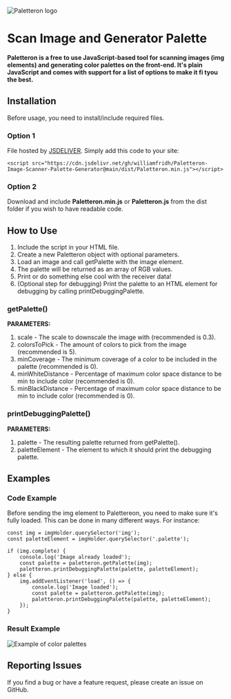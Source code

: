 ﻿![Paletteron logo](https://github.com/williamfridh/Paletteron-Image-Scanner-Palette-Maker/blob/main/assets/logo.jpg?raw=true)


# Scan Image and Generator Palette

**Paletteron is a free to use JavaScript-based tool for scanning images (img elements) and generating color palettes on the front-end. It's plain JavaScript and comes with support for a list of options to make it fi tyou the best.**

## Installation

Before usage, you need to install/include required files.

### Option 1

File hosted by [JSDELIVER](https://www.jsdelivr.com/). Simply add this code to your site:

```
<script src="https://cdn.jsdelivr.net/gh/williamfridh/Paletteron-Image-Scanner-Palette-Generator@main/dist/Paletteron.min.js"></script>
```

### Option 2

Download and include **Paletteron.min.js** or **Paletteron.js** from the dist folder if you wish to have readable code.

## How to Use

1. Include the script in your HTML file.
2. Create a new Paletteron object with optional parameters.
3. Load an image and call getPalette with the image element.
4. The palette will be returned as an array of RGB values.
5. Print or do something else cool with the receiver data!
6. (Optional step for debugging) Print the palette to an HTML element for debugging by calling printDebuggingPalette.

### getPalette()
**PARAMETERS:**
1. scale - The scale to downscale the image with (recommended is 0.3).
2. colorsToPick - The amount of colors to pick from the image (recommended is 5).
3. minCoverage - The minimum coverage of a color to be included in the palette (recommended is 0).
4. minWhiteDistance - Percentage of maximum color space distance to be min to include color (recommended is 0).
5. minBlackDistance - Percentage of maximum color space distance to be min to include color (recommended is 0).

### printDebuggingPalette()
**PARAMETERS:**
1. palette - The resulting palette returned from getPalette().
2. paletteElement - The element to which it should print the debugging palette.

## Examples

### Code Example

Before sending the img element to Palettereon, you need to make sure it's fully loaded. This can be done in many different ways. For instance:

```
const img = imgHolder.querySelector('img');
const paletteElement = imgHolder.querySelector('.palette');

if (img.complete) {
    console.log('Image already loaded');
    const palette = paletteron.getPalette(img);
    paletteron.printDebuggingPalette(palette, paletteElement);
} else {
    img.addEventListener('load', () => {
        console.log('Image loaded');
        const palette = paletteron.getPalette(img);
        paletteron.printDebuggingPalette(palette, paletteElement);
    });
}
```

### Result Example
![Example of color palettes](https://github.com/williamfridh/Paletteron-Image-Scanner-Palette-Maker/blob/main/assets/Example_1.png?raw=true)

## Reporting Issues

If you find a bug or have a feature request, please create an issue on GitHub.

